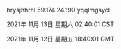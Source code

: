 brysjhhrhl 59.174.24.190 yqqlmgsycl

2021年 11月 13日 星期六 02:40:01 CST

2021年 11月 12日 星期五 18:40:01 GMT
